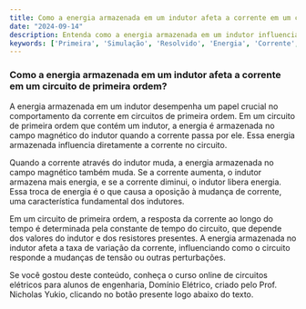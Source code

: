 ```yaml
---
title: Como a energia armazenada em um indutor afeta a corrente em um circuito de primeira ordem?
date: "2024-09-14"
description: Entenda como a energia armazenada em um indutor influencia a corrente em circuitos de primeira ordem.
keywords: ['Primeira', 'Simulação', 'Resolvido', 'Energia', 'Corrente', 'Indutor']
---
```


### Como a energia armazenada em um indutor afeta a corrente em um circuito de primeira ordem?

A energia armazenada em um indutor desempenha um papel crucial no comportamento da corrente em circuitos de primeira ordem. Em um circuito de primeira ordem que contém um indutor, a energia é armazenada no campo magnético do indutor quando a corrente passa por ele. Essa energia armazenada influencia diretamente a corrente no circuito.

Quando a corrente através do indutor muda, a energia armazenada no campo magnético também muda. Se a corrente aumenta, o indutor armazena mais energia, e se a corrente diminui, o indutor libera energia. Essa troca de energia é o que causa a oposição à mudança de corrente, uma característica fundamental dos indutores.

Em um circuito de primeira ordem, a resposta da corrente ao longo do tempo é determinada pela constante de tempo do circuito, que depende dos valores do indutor e dos resistores presentes. A energia armazenada no indutor afeta a taxa de variação da corrente, influenciando como o circuito responde a mudanças de tensão ou outras perturbações.

Se você gostou deste conteúdo, conheça o curso online de circuitos elétricos para alunos de engenharia, Domínio Elétrico, criado pelo Prof. Nicholas Yukio, clicando no botão presente logo abaixo do texto.